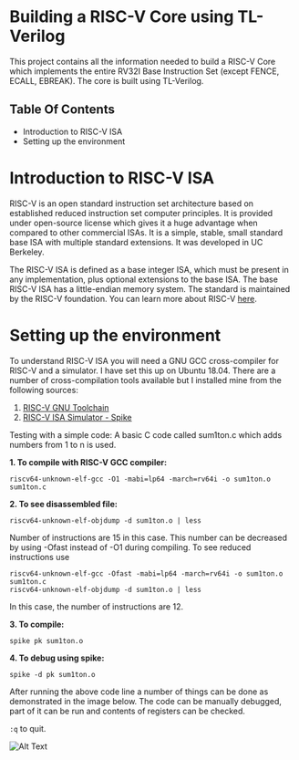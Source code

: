 # Building a RISC-V Core using TL-Verilog

This project contains all the information needed to build a RISC-V Core which implements the entire RV32I Base Instruction Set (except FENCE, ECALL, EBREAK). The core is built using TL-Verilog. 

## Table Of Contents

- Introduction to RISC-V ISA
- Setting up the environment


# Introduction to RISC-V ISA

RISC-V is an open standard instruction set architecture based on established reduced instruction set computer principles. It is provided under open-source license which gives it a huge advantage when compared to other commercial ISAs. It is a simple, stable, small standard base ISA with multiple standard extensions. It was developed in UC Berkeley. 

The RISC-V ISA is defined as a base integer ISA, which must be present in any implementation, plus optional extensions to the base ISA. The base RISC-V ISA has a little-endian memory system. The standard is maintained by the RISC-V foundation. You can learn more about RISC-V [here](https://riscv.org/).

# Setting up the environment

To understand RISC-V ISA you will need a GNU GCC cross-compiler for RISC-V and a simulator. I have set this up on Ubuntu 18.04. 
There are a number of cross-compilation tools available but I installed mine from the following sources:
1. [RISC-V GNU Toolchain](http://hdlexpress.com/RisKy1/How2/toolchain/toolchain.html)
2. [RISC-V ISA Simulator - Spike](https://github.com/kunalg123/riscv_workshop_collaterals)

Testing with a simple code:
A basic C code called sum1ton.c which adds numbers from 1 to n is used. 

**1. To compile with RISC-V GCC compiler:**
```
riscv64-unknown-elf-gcc -O1 -mabi=lp64 -march=rv64i -o sum1ton.o sum1ton.c
```
**2. To see disassembled file:**
```
riscv64-unknown-elf-objdump -d sum1ton.o | less
```
Number of instructions are 15 in this case. This number can be decreased by using -Ofast instead of -O1 during compiling. To see reduced instructions use
```
riscv64-unknown-elf-gcc -Ofast -mabi=lp64 -march=rv64i -o sum1ton.o sum1ton.c
riscv64-unknown-elf-objdump -d sum1ton.o | less
```
In this case, the number of instructions are 12. 

**3. To compile:**
```
spike pk sum1ton.o
```
**4. To debug using spike:**
```
spike -d pk sum1ton.o
```
After running the above code line a number of things can be done as demonstrated in the image below. The code can be manually debugged, part of it can be run and contents of registers can be checked.

```:q``` to quit. 





![Alt Text](url)
